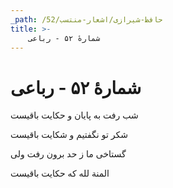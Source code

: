 ```yaml
---
_path: /حافظ-شیرازی/اشعار-منتسب/52
title: >-
    شمارهٔ ۵۲ - رباعی
---
```

# شمارهٔ ۵۲ - رباعی

<div class="b" id="bn1"><div class="m1"><p>شب رفت به پایان و حکایت باقیست</p></div>
<div class="m2"><p>شکر تو نگفتیم و شکایت باقیست</p></div></div>
<div class="b" id="bn2"><div class="m1"><p>گستاخی ما ز حد برون رفت ولی</p></div>
<div class="m2"><p>المنة لله که حکایت باقیست</p></div></div>
